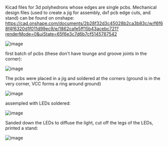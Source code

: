 Kicad files for 3d polyhedrons whose edges are single pcbs.
Mechanical design files (used to create a jig for assembly, dxf pcb edge cuts, and stand) can be found on onshape: https://cad.onshape.com/documents/2b28f32d3c45028b2ca3b83c/w/f6f68f4f6320d1f011d99ec9/e/1862cafe5ff15b43acebc721?renderMode=0&uiState=65f6e3c7d6b7cf5145787542

![image](https://github.com/ChristianFieldhouse/pcb_polyhedra/assets/48842799/614e0ea4-439a-4f0f-b056-b7cf229022aa)

first batch of pcbs (these don't have tounge and groove joints in the corner):

![image](https://github.com/ChristianFieldhouse/pcb_polyhedra/assets/48842799/864e8ad5-53d0-4f2f-9214-43918d8a1574)

The pcbs were placed in a jig and soldered at the corners (ground is in the very corner, VCC forms a ring around ground)

![image](https://github.com/ChristianFieldhouse/pcb_polyhedra/assets/48842799/1b118f09-8745-42cc-86f6-a2c53c70dc6f)

assempled with LEDs soldered:

![image](https://github.com/ChristianFieldhouse/pcb_polyhedra/assets/48842799/aea41c13-585b-40f9-bf89-64efdde9c6f7)

Sanded down the LEDs to diffuse the light, cut off the legs of the LEDs, printed a stand:

![image](https://github.com/ChristianFieldhouse/pcb_polyhedra/assets/48842799/271faa6d-e693-431f-802f-ff9fc1579d36)
